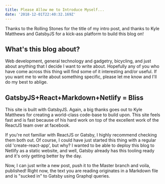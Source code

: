 ```yaml
---
title: Please Allow me to Introduce Myself...
date: '2018-12-01T22:40:32.169Z'
---
```


Thanks to the Rolling Stones for the title of my intro post, and thanks to Kyle Matthews
and GatsbyJS for a kick-ass platform to build this blog on!

## What's this blog about?

Web development, general technology and gadgetry, bicycling, and just about
anything that I decide I want to write about. Hopefully any of you who have come across
this thing will find some of it interesting and/or useful. If you want me to write
about something specific, please let me know and I'll do my best to ablige.

## GatsbyJS+React+Markdown+Netlify = Bliss

This site is built with GatsbyJS. Again, a big thanks goes out to Kyle Matthews for creating
a world-class code-base to build upon. This site feels fast and is fast because of his
hard work on top of the excellent work of the ReactJS team over at facebook.

If you're not familiar with ReactJS or Gatsby, I highly recommend checking them both out.
Of course, I could have just started this thing with a regular old 'create-react-app', but
why? I wanted to be able to deploy this blog to Netlify as a static website, and well,
Gatsby already has this tooling ready and it's only getting better by the day.

Now, I can just write a new post, push it to the Master branch and voila, published!
Right now, the text you are reading originates in a Markdown file and is "sucked in" to
Gatsby using Graphql queries.
